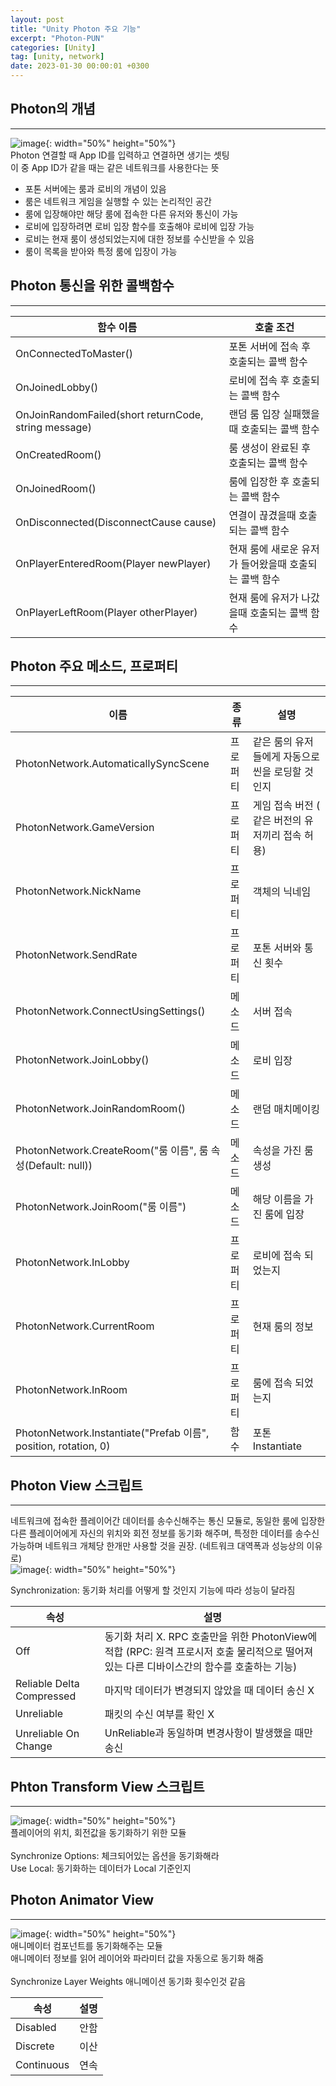 ```yaml
---
layout: post
title: "Unity Photon 주요 기능"
excerpt: "Photon-PUN"
categories: [Unity]
tag: [unity, network]
date: 2023-01-30 00:00:01 +0300
---
```


## Photon의 개념
---

![image](/assets/img/Photon/Photon_1.png){: width="50%" height="50%"}<br>
Photon 연결할 때 App ID를 입력하고 연결하면 생기는 셋팅<br>
이 중 App ID가 같을 때는 같은 네트워크를 사용한다는 뜻<br>
+ 포톤 서버에는 룸과 로비의 개념이 있음
+ 룸은 네트워크 게임을 실행할 수 있는 논리적인 공간
+ 룸에 입장해야만 해당 룸에 접속한 다른 유저와 통신이 가능
+ 로비에 입장하려면 로비 입장 함수를 호출해야 로비에 입장 가능
+ 로비는 현재 룸이 생성되었는지에 대한 정보를 수신받을 수 있음
+ 룸이 목록을 받아와 특정 룸에 입장이 가능

## Photon 통신을 위한 콜백함수
---

| 함수 이름 | 호출 조건 |
| --- | --- |
| OnConnectedToMaster() | 포톤 서버에 접속 후 호출되는 콜백 함수 |
| OnJoinedLobby() | 로비에 접속 후 호출되는 콜백 함수 |
| OnJoinRandomFailed(short returnCode, string message) | 랜덤 룸 입장 실패했을 때 호출되는 콜백 함수 |
| OnCreatedRoom() | 룸 생성이 완료된 후 호출되는 콜백 함수 |
| OnJoinedRoom() | 룸에 입장한 후 호출되는 콜백 함수 |
| OnDisconnected(DisconnectCause cause) | 연결이 끊겼을때 호출되는 콜백 함수 |
| OnPlayerEnteredRoom(Player newPlayer) | 현재 룸에 새로운 유저가 들어왔을때 호출되는 콜백 함수 |
| OnPlayerLeftRoom(Player otherPlayer) | 현재 룸에 유저가 나갔을때 호출되는 콜백 함수 |

## Photon 주요 메소드, 프로퍼티
---

| 이름 | 종류 | 설명 |
| --- | --- | --- |
| PhotonNetwork.AutomaticallySyncScene | 프로퍼티 | 같은 룸의 유저들에게 자동으로 씬을 로딩할 것인지 |
| PhotonNetwork.GameVersion | 프로퍼티 | 게임 접속 버전 ( 같은 버전의 유저끼리 접속 허용) |
| PhotonNetwork.NickName | 프로퍼티 | 객체의 닉네임 |
| PhotonNetwork.SendRate | 프로퍼티 | 포톤 서버와 통신 횟수 |
| PhotonNetwork.ConnectUsingSettings() | 메소드 | 서버 접속 |
| PhotonNetwork.JoinLobby() | 메소드 | 로비 입장 |
| PhotonNetwork.JoinRandomRoom() | 메소드 | 랜덤 매치메이킹 |
| PhotonNetwork.CreateRoom("룸 이름", 룸 속성(Default: null)) | 메소드 | 속성을 가진 룸 생성 |
| PhotonNetwork.JoinRoom("룸 이름") | 메소드 | 해당 이름을 가진 룸에 입장 |
| PhotonNetwork.InLobby | 프로퍼티 | 로비에 접속 되었는지 |
| PhotonNetwork.CurrentRoom | 프로퍼티 | 현재 룸의 정보 |
| PhotonNetwork.InRoom | 프로퍼티 | 룸에 접속 되었는지 |
| PhotonNetwork.Instantiate("Prefab 이름", position, rotation, 0) | 함수 | 포톤 Instantiate |

## Photon View 스크립트
---

네트워크에 접속한 플레이어간 데이터를 송수신해주는 통신 모듈로, 동일한 룸에 입장한 다른 플레이어에게 자신의 위치와 회전 정보를 동기화 해주며, 특정한 데이터를 송수신 가능하며 네트워크 개체당 한개만 사용할 것을 권장. (네트워크 대역폭과 성능상의 이유로)<br>
![image](/assets/img/Photon/Photon_2.png){: width="50%" height="50%"}<br>

Synchronization: 동기화 처리를 어떻게 할 것인지 기능에 따라 성능이 달라짐

| 속성 | 설명 |
| --- | --- |
| Off | 동기화 처리 X. RPC 호출만을 위한 PhotonView에 적합 (RPC: 원격 프로시저 호출 물리적으로 떨어져있는 다른 디바이스간의 함수를 호출하는 기능) |
| Reliable Delta Compressed | 마지막 데이터가 변경되지 않았을 때 데이터 송신 X |
| Unreliable |  패킷의 수신 여부를 확인 X |
| Unreliable On Change | UnReliable과 동일하며 변경사항이 발생했을 때만 송신 |

## Phton Transform View 스크립트
---
![image](/assets/img/Photon/Photon_3.png){: width="50%" height="50%"}<br>
플레이어의 위치, 회전값을 동기화하기 위한 모듈<br><br>
Synchronize Options: 체크되어있는 옵션을 동기화해라<br>
Use Local: 동기화하는 데이터가 Local 기준인지<br>

## Photon Animator View
---
![image](/assets/img/Photon/Photon_4.png){: width="50%" height="50%"}<br>
애니메이터 컴포넌트를 동기화해주는 모듈<br>
애니메이터 정보를 읽어 레이어와 파라미터 값을 자동으로 동기화 해줌<br><br>
Synchronize Layer Weights 애니메이션 동기화 횟수인것 같음<br>

| 속성 | 설명 |
| --- | --- |
| Disabled | 안함 |
| Discrete | 이산 |
| Continuous | 연속 |